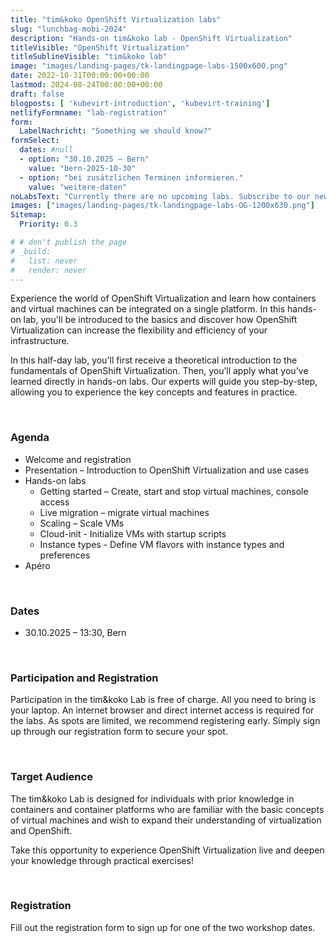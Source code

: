 ```yaml
---
title: "tim&koko OpenShift Virtualization labs"
slug: "lunchbag-mobi-2024"
description: "Hands-on tim&koko lab - OpenShift Virtualization"
titleVisible: "OpenShift Virtualization"
titleSublineVisible: "tim&koko lab"
image: "images/landing-pages/tk-landingpage-labs-1500x600.png"
date: 2022-10-31T00:00:00+00:00
lastmod: 2024-08-24T00:00:00+00:00
draft: false
blogposts: [ 'kubevirt-introduction', 'kubevirt-training']
netlifyFormname: "lab-registration"
form:
  LabelNachricht: "Something we should know?"
formSelect:
  dates: #null
  - option: "30.10.2025 – Bern"
    value: "bern-2025-10-30"
  - option: "bei zusätzlichen Terminen informieren."
    value: "weitere-daten"
noLabsText: "Currently there are no upcoming labs. Subscribe to our newsletter to stay in the loop!"
images: ["images/landing-pages/tk-landingpage-labs-OG-1200x630.png"]
Sitemap:
  Priority: 0.3

# # don't publish the page
# _build:
#   list: never
#   render: never
---
```



Experience the world of OpenShift Virtualization and learn how containers and virtual machines can be integrated on a single platform. In this hands-on lab, you'll be introduced to the basics and discover how OpenShift Virtualization can increase the flexibility and efficiency of your infrastructure.

In this half-day lab, you'll first receive a theoretical introduction to the fundamentals of OpenShift Virtualization. Then, you’ll apply what you've learned directly in hands-on labs. Our experts will guide you step-by-step, allowing you to experience the key concepts and features in practice.

&nbsp;

### Agenda

* Welcome and registration
* Presentation – Introduction to OpenShift Virtualization and use cases
* Hands-on labs
  * Getting started – Create, start and stop virtual machines, console access
  * Live migration – migrate virtual machines
  * Scaling – Scale VMs
  * Cloud-init - Initialize VMs with startup scripts
  * Instance types - Define VM flavors with instance types and preferences
* Apéro

&nbsp;

### Dates

* 30.10.2025 – 13:30, Bern

&nbsp;

### Participation and Registration

Participation in the tim&koko Lab is free of charge. All you need to bring is your laptop. An internet browser and direct internet access is required for the labs. As spots are limited, we recommend registering early. Simply sign up through our registration form to secure your spot.

&nbsp;

### Target Audience

The tim&koko Lab is designed for individuals with prior knowledge in containers and container platforms who are familiar with the basic concepts of virtual machines and wish to expand their understanding of virtualization and OpenShift.

Take this opportunity to experience OpenShift Virtualization live and deepen your knowledge through practical exercises!

&nbsp;

### Registration

Fill out the registration form to sign up for one of the two workshop dates.
